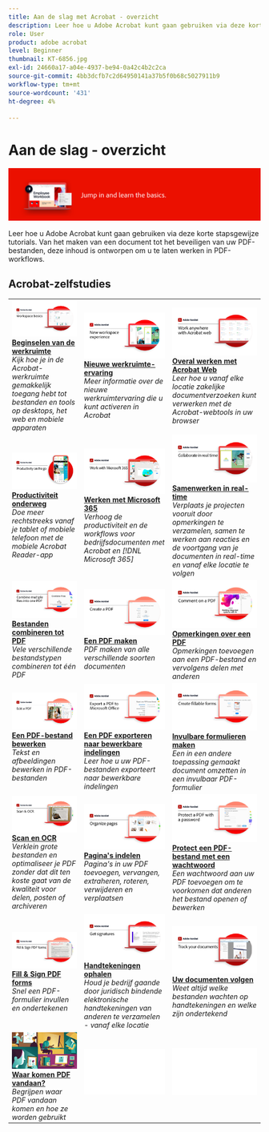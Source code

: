 ```yaml
---
title: Aan de slag met Acrobat - overzicht
description: Leer hoe u Adobe Acrobat kunt gaan gebruiken via deze korte stapsgewijze tutorials (1-2 min)
role: User
product: adobe acrobat
level: Beginner
thumbnail: KT-6856.jpg
exl-id: 24660a17-a04e-4937-be94-0a42c4b2c2ca
source-git-commit: 4bb3dcfb7c2d64950141a37b5f0b68c5027911b9
workflow-type: tm+mt
source-wordcount: '431'
ht-degree: 4%

---
```


# Aan de slag - overzicht

![Aan de slag met Acrobat](../assets/Hero-GettingStarted.png)

Leer hoe u Adobe Acrobat kunt gaan gebruiken via deze korte stapsgewijze tutorials. Van het maken van een document tot het beveiligen van uw PDF-bestanden, deze inhoud is ontworpen om u te laten werken in PDF-workflows.

## Acrobat-zelfstudies

<table style="table-layout:fixed">
<tr>
  <td>
    <a href="get-to-know-the-acrobat-dc-interface.md">
      <img alt="Beginselen van de werkruimte" src="../assets/Workspace_1280.png" />
    </a>
    <div>
    <a href="get-to-know-the-acrobat-dc-interface.md"><strong>Beginselen van de werkruimte</strong></a>
    </div>
    <em>Kijk hoe je in de Acrobat-werkruimte gemakkelijk toegang hebt tot bestanden en tools op desktops, het web en mobiele apparaten</em>
    <br>
  </td>
  <td>
    <a href="new-workspace.md">
      <img alt="Nieuwe werkruimte-ervaring" src="../assets/NewWorkspace.png" />
    </a>
    <div>
    <a href="new-workspace.md"><strong>Nieuwe werkruimte-ervaring</strong></a>
    </div>
    <em>Meer informatie over de nieuwe werkruimtervaring die u kunt activeren in Acrobat</em>
    <br>
  </td>
  <td>
    <a href="acrobatweb.md">
      <img alt="Overal werken met Acrobat Web" src="../assets/Acrobatweb_1280.png" />
    </a>
    <div>
    <a href="acrobatweb.md"><strong>Overal werken met Acrobat Web</strong></a>
    </div>
    <em>Leer hoe u vanaf elke locatie zakelijke documentverzoeken kunt verwerken met de Acrobat-webtools in uw browser</em>
    <br>
  </td>
</tr>
<tr>
   <td>
    <a href="productivity.md">
      <img alt="Productiviteit onderweg" src="../assets/Productivity_1280.png" />
    </a>
    <div>
     <a href="productivity.md"><strong>Productiviteit onderweg</strong></a>
    </div>
    <em>Doe meer rechtstreeks vanaf je tablet of mobiele telefoon met de mobiele Acrobat Reader-app</em>
    <br>
  </td>
  <td>
    <a href="../integrate/integrate-overview.md#microsoft">
      <img alt="Werken met Microsoft 365" src="../assets/WorkMicrosoft365_1280.png" />
    </a>
    <div>
     <a href="../integrate/integrate-overview.md#microsoft"><strong>Werken met Microsoft 365</strong></a>
    </div>
    <em>Verhoog de productiviteit en de workflows voor bedrijfsdocumenten met Acrobat en [!DNL Microsoft 365]</em>
    <br>
  </td>
  <td>
    <a href="collaborate.md">
      <img alt="Samenwerken in real-time" src="../assets/Collaborate_1280.png" />
    </a>
    <div>
     <a href="collaborate.md"><strong>Samenwerken in real-time</strong></a>
    </div>
    <em>Verplaats je projecten vooruit door opmerkingen te verzamelen, samen te werken aan reacties en de voortgang van je documenten in real-time en vanaf elke locatie te volgen</em>
    <br>
  </td>
</tr>
<tr>
  <td>
    <a href="combine-to-pdf.md">
      <img alt="Combine Files naar PDF" src="../assets/Combine.jpg" />
    </a>
    <div>
     <a href="combine-to-pdf.md"><strong>Bestanden combineren tot PDF</strong></a>
    </div>
    <em>Vele verschillende bestandstypen combineren tot één PDF</em>
    <br>
  </td>
 <td>
    <a href="create-pdf.md">
      <img alt="PDF-bestanden maken" src="../assets/Create.jpg" />
    </a>
    <div>
    <a href="create-pdf.md"><strong>Een PDF maken</strong></a>
    </div>
    <em>PDF maken van alle verschillende soorten documenten</em>
    <br>
  </td>
 <td>
    <a href="comment-on-pdf-files.md">
      <img alt="Opmerkingen over een PDF" src="../assets/Comment.jpg" />
    </a>
    <div>
    <a href="comment-on-pdf-files.md"><strong>Opmerkingen over een PDF</strong></a>
    </div>
    <em>Opmerkingen toevoegen aan een PDF-bestand en vervolgens delen met anderen</em>
    <br>
  </td>
</tr>
<tr>
  <td>
    <a href="edit-pdf.md">
      <img alt="Een PDF-bestand bewerken" src="../assets/Edit.jpg" />
    </a>
    <div>
    <a href="edit-pdf.md"><strong>Een PDF-bestand bewerken</strong></a>
    </div>
    <em>Tekst en afbeeldingen bewerken in PDF-bestanden</em>
    <br>
  </td>
  <td>
    <a href="export-pdf.md">
      <img alt="Een PDF exporteren naar bewerkbare indelingen" src="../assets/Export.jpg" />
    </a>
    <div>
    <a href="export-pdf.md"><strong>Een PDF exporteren naar bewerkbare indelingen</strong></a>
    </div>
    <em>Leer hoe u uw PDF-bestanden exporteert naar bewerkbare indelingen</em>
    <br>
  </td>
  <td>
    <a href="create-fillable-forms.md">
      <img alt="Invulbare formulieren maken" src="../assets/Form_1280.png" />
    </a>
    <div>
    <a href="create-fillable-forms.md"><strong>Invulbare formulieren maken</strong></a>
    </div>
    <em>Een in een andere toepassing gemaakt document omzetten in een invulbaar PDF-formulier</em>
    <br>
  </td>
</tr>
<tr>
 <td>
    <a href="scan-and-ocr.md">
      <img alt="Scan en OCR" src="../assets/Scan.jpg" />
    </a>
    <div>
    <a href="scan-and-ocr.md"><strong>Scan en OCR</strong></a>
    </div>
    <em>Verklein grote bestanden en optimaliseer je PDF zonder dat dit ten koste gaat van de kwaliteit voor delen, posten of archiveren</em>
    <br>
  </td>
  <td>
    <a href="organize.md">
      <img alt="Pagina's indelen" src="../assets/Organize.jpg" />
    </a>
    <div>
    <a href="organize.md"><strong>Pagina's indelen</strong></a>
    </div>
    <em>Pagina's in uw PDF toevoegen, vervangen, extraheren, roteren, verwijderen en verplaatsen</em>
    <br>
  </td>
  <td>
    <a href="password-protect.md">
      <img alt="Protect een PDF-bestand met een wachtwoord" src="../assets/Protect.jpg" />
    </a>
    <div>
    <a href="password-protect.md"><strong>Protect een PDF-bestand met een wachtwoord</strong></a>
    </div>
    <em>Een wachtwoord aan uw PDF toevoegen om te voorkomen dat anderen het bestand openen of bewerken</em>
    <br>
  </td>
</tr>
<tr>
  <td>
    <a href="fill-and-sign.md">
      <img alt="Een PDF-formulier invullen en ondertekenen" src="../assets/FillSign_1280.png" />
    </a>
    <div>
    <a href="fill-and-sign.md"><strong>Fill &amp; Sign PDF forms</strong></a>
    </div>
    <em>Snel een PDF-formulier invullen en ondertekenen</em>
    <br>
  </td>
  <td>
    <a href="signatures.md">
      <img alt="Handtekeningen ophalen" src="../assets/Signatures_1280.png" />
    </a>
    <div>
    <a href="signatures.md"><strong>Handtekeningen ophalen</strong></a>
    </div>
    <em>Houd je bedrijf gaande door juridisch bindende elektronische handtekeningen van anderen te verzamelen - vanaf elke locatie</em>
    <br>
  </td>
  <td>
    <a href="track.md">
      <img alt="Uw documenten volgen" src="../assets/Track_1280.png" />
    </a>
    <div>
    <a href="track.md"><strong>Uw documenten volgen</strong></a>
    </div>
    <em>Weet altijd welke bestanden wachten op handtekeningen en welke zijn ondertekend</em>
    <br>
  </td>
</tr>
<tr>
  <td>
    <a href="where-do-pdfs-come-from.md">
      <img alt="Waar komen PDF vandaan?" src="../assets/WherePDFs.jpg" />
    </a>
    <div>
    <a href="where-do-pdfs-come-from.md"><strong>Waar komen PDF vandaan?</strong></a>
    </div>
    <em>Begrijpen waar PDF vandaan komen en hoe ze worden gebruikt</em>
    <br>
  </td>
  </td>
  <td>
   <img alt="Spacer" src="../assets/Whitespacer.png" />
    <div>
    <br>
  </td>
  </td>
  <td>
   <img alt="Spacer" src="../assets/Whitespacer.png" />
    <div>
    <br>
  </td>
</tr>
</table>
